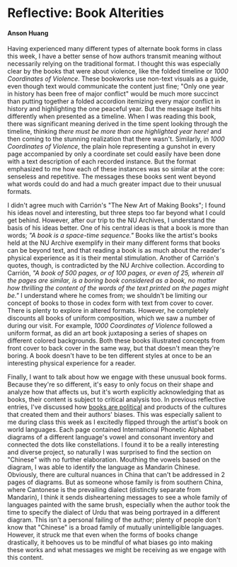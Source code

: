 # Reflective: Book Alterities

#### Anson Huang 

Having experienced many different types of alternate book forms in class this week, I have a better sense of how authors transmit meaning without necessarily relying on the traditional format. I thought this was especially clear by the books that were about violence, like the folded timeline or *1000 Coordinates of Violence*. These bookworks use non-text visuals as a guide, even though text would communicate the content just fine; "Only one year in history has been free of major conflict" would be much more succinct than putting together a folded accordion itemizing every major conflict in history and highlighting the one peaceful year. But the message itself hits differently when presented as a timeline. When I was reading this book, there was significant meaning derived in the time spent looking through the timeline, thinking *there must be more than one highlighted year here!* and then coming to the stunning realization that there wasn't. Similarly, in *1000 Coordinates of Violence*, the plain hole representing a gunshot in every page accompanied by only a coordinate set could easily have been done with a text description of each recorded instance. But the format emphasized to me how each of these instances was so similar at the core: senseless and repetitive. The messages these books sent went beyond what words could do and had a much greater impact due to their unusual formats. 

I didn't agree much with Carrión's "The New Art of Making Books"; I found his ideas novel and interesting, but three steps too far beyond what I could get behind. However, after our trip to the NU Archives, I understand the basis of his ideas better. One of his central ideas is that a book is more than words; *"A book is a space-time sequence."* Books like the artist's books held at the NU Archive exemplify in their many different forms that books can be beyond text, and that reading a book is as much about the reader's physical experience as it is their mental stimulation. Another of Carrión's quotes, though, is contradicted by the NU Archive collection. According to Carrión, *"A book of 500 pages, or of 100 pages, or even of 25, wherein all the pages are similar, is a boring book considered as a book, no matter how thrilling the content of the words of the text printed on the pages might be."* I understand where he comes from; we shouldn't be limiting our concept of books to those in codex form with text from cover to cover. There is plenty to explore in altered formats. However, he completely discounts all books of uniform composition, which we saw a number of during our visit. For example, *1000 Coordinates of Violence* followed a uniform format, as did an art book juxtaposing a series of shapes on different colored backgrounds. Both these books illustrated concepts from front cover to back cover in the same way, but that doesn't mean they're boring. A book doesn't have to be ten different styles at once to be an interesting physical experience for a reader.

Finally, I want to talk about how we engage with these unusual book forms. Because they're so different, it's easy to only focus on their shape and analyze how that affects us, but it's worth explicitly acknowledging that as books, their content is subject to critical analysis too. In previous reflective entries, I've discussed how [books are political](https://github.com/prof-cordell-classes/f19-bbb-fieldbook-ansonh713/blob/master/reflective/2019-09-21-reflective-WhatIsABook.md) and products of the cultures that created them and their authors' biases. This was especially salient to me during class this week as I excitedly flipped through the artist's book on world languages. Each page contained International Phonetic Alphabet diagrams of a different language's vowel and consonant inventory and connected the dots like constellations. I found it to be a really interesting and diverse project, so naturally I was surprised to find the section on "Chinese" with no further elaboration. Mouthing the vowels based on the diagram, I was able to identify the language as Mandarin Chinese. Obviously, there are cultural nuances in China that can't be addressed in 2 pages of diagrams. But as someone whose family is from southern China, where Cantonese is the prevailing dialect (distinctly separate from Mandarin), I think it sends disheartening messages to see a whole family of languages painted with the same brush, especially when the author took the time to specify the dialect of Urdu that was being portrayed in a different diagram. This isn't a personal failing of the author; plenty of people don't know that "Chinese" is a broad family of mutually unintelligible languages. However, it struck me that even when the forms of books change drastically, it behooves us to be mindful of what biases go into making these works and what messages we might be receiving as we engage with this content.


